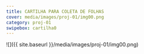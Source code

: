 ```yaml
---
title: CARTILHA PARA COLETA DE FOLHAS
cover: media/images/proj-01/img00.png
category: proj-01
swipebox: cartilha0
---
```


![]({{ site.baseurl }}/media/images/proj-01/img00.png)
